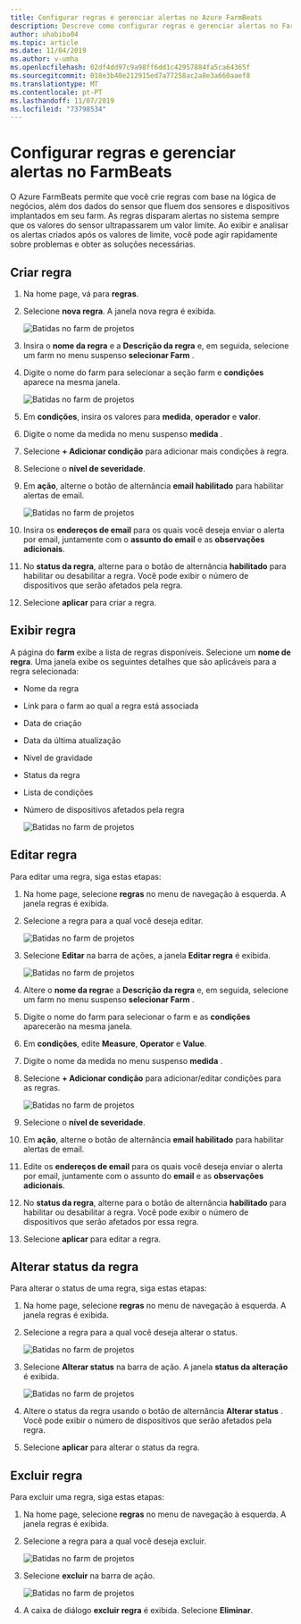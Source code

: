 ```yaml
---
title: Configurar regras e gerenciar alertas no Azure FarmBeats
description: Descreve como configurar regras e gerenciar alertas no FarmBeats
author: uhabiba04
ms.topic: article
ms.date: 11/04/2019
ms.author: v-umha
ms.openlocfilehash: 02df4dd97c9a98ff6dd1c42957884fa5ca64365f
ms.sourcegitcommit: 018e3b40e212915ed7a77258ac2a8e3a660aaef8
ms.translationtype: MT
ms.contentlocale: pt-PT
ms.lasthandoff: 11/07/2019
ms.locfileid: "73798534"
---
```

# <a name="configure-rules-and-manage-alerts-in-farmbeats"></a>Configurar regras e gerenciar alertas no FarmBeats

O Azure FarmBeats permite que você crie regras com base na lógica de negócios, além dos dados do sensor que fluem dos sensores e dispositivos implantados em seu farm. As regras disparam alertas no sistema sempre que os valores do sensor ultrapassarem um valor limite. Ao exibir e analisar os alertas criados após os valores de limite, você pode agir rapidamente sobre problemas e obter as soluções necessárias.

## <a name="create-rule"></a>Criar regra

1. Na home page, vá para **regras**.
2. Selecione **nova regra**. A janela nova regra é exibida.

    ![Batidas no farm de projetos](./media/configure-rules-and-alerts/new-rule-1.png)

3. Insira o **nome da regra** e a **Descrição da regra** e, em seguida, selecione um farm no menu suspenso **selecionar Farm** .
4. Digite o nome do farm para selecionar a seção farm e **condições** aparece na mesma janela.  

    ![Batidas no farm de projetos](./media/configure-rules-and-alerts/new-rule-condition-1.png)

5. Em **condições**, insira os valores para **medida**, **operador** e **valor**.
6. Digite o nome da medida no menu suspenso **medida** .
7. Selecione **+ Adicionar condição** para adicionar mais condições à regra.
8. Selecione o **nível de severidade**.
9. Em **ação**, alterne o botão de alternância **email habilitado** para habilitar alertas de email.

    ![Batidas no farm de projetos](./media/configure-rules-and-alerts/new-rule-email-1.png)

10. Insira os **endereços de email** para os quais você deseja enviar o alerta por email, juntamente com o **assunto do email** e as **observações adicionais**.  
11. No **status da regra**, alterne para o botão de alternância **habilitado** para habilitar ou desabilitar a regra.
    Você pode exibir o número de dispositivos que serão afetados pela regra.
12. Selecione **aplicar** para criar a regra.

## <a name="view-rule"></a>Exibir regra

A página do **farm** exibe a lista de regras disponíveis. Selecione um **nome de regra**. Uma janela exibe os seguintes detalhes que são aplicáveis para a regra selecionada:
 - Nome da regra
 - Link para o farm ao qual a regra está associada
 - Data de criação
 - Data da última atualização
 - Nível de gravidade
 - Status da regra
 - Lista de condições  
 - Número de dispositivos afetados pela regra

    ![Batidas no farm de projetos](./media/configure-rules-and-alerts/view-rule-1.png)

## <a name="edit-rule"></a>Editar regra

Para editar uma regra, siga estas etapas:

1. Na home page, selecione **regras** no menu de navegação à esquerda.
   A janela regras é exibida.
2. Selecione a regra para a qual você deseja editar.

    ![Batidas no farm de projetos](./media/configure-rules-and-alerts/edit-rule-action-bar-1.png)

3. Selecione **Editar** na barra de ações, a janela **Editar regra** é exibida.

    ![Batidas no farm de projetos](./media/configure-rules-and-alerts/edit-rule-one-1.png)

4. Altere o **nome da regra**e a **Descrição da regra** e, em seguida, selecione um farm no menu suspenso **selecionar Farm** .
5. Digite o nome do farm para selecionar o farm e as **condições** aparecerão na mesma janela.  
6. Em **condições**, edite **Measure**, **Operator** e **Value**.
7. Digite o nome da medida no menu suspenso **medida** .
8. Selecione **+ Adicionar condição** para adicionar/editar condições para as regras.

    ![Batidas no farm de projetos](./media/configure-rules-and-alerts/edit-rule-two-1.png)

9.  Selecione o **nível de severidade**.  
10. Em **ação**, alterne o botão de alternância **email habilitado** para habilitar alertas de email.
11. Edite os **endereços de email** para os quais você deseja enviar o alerta por email, juntamente com o assunto do **email** e as **observações adicionais**.  
12. No **status da regra**, alterne para o botão de alternância **habilitado** para habilitar ou desabilitar a regra.
Você pode exibir o número de dispositivos que serão afetados por essa regra.
13. Selecione **aplicar** para editar a regra.

## <a name="change-rule-status"></a>Alterar status da regra

Para alterar o status de uma regra, siga estas etapas:

1. Na home page, selecione **regras** no menu de navegação à esquerda. A janela regras é exibida.
2. Selecione a regra para a qual você deseja alterar o status.

    ![Batidas no farm de projetos](./media/configure-rules-and-alerts/change-status-rule-action-bar-1.png)

3. Selecione **Alterar status** na barra de ação. A janela **status da alteração** é exibida.

    ![Batidas no farm de projetos](./media/configure-rules-and-alerts/rule-change-status-1.png)

3. Altere o status da regra usando o botão de alternância **Alterar status** .
   Você pode exibir o número de dispositivos que serão afetados pela regra.
4. Selecione **aplicar** para alterar o status da regra.

## <a name="delete-rule"></a>Excluir regra

Para excluir uma regra, siga estas etapas:

1. Na home page, selecione **regras** no menu de navegação à esquerda. A janela regras é exibida.
2. Selecione a regra para a qual você deseja excluir.

    ![Batidas no farm de projetos](./media/configure-rules-and-alerts/delete-rule-action-bar-1.png)

3. Selecione **excluir** na barra de ação.

    ![Batidas no farm de projetos](./media/configure-rules-and-alerts/delete-rule-1.png)

4. A caixa de diálogo **excluir regra** é exibida. Selecione **Eliminar**.
